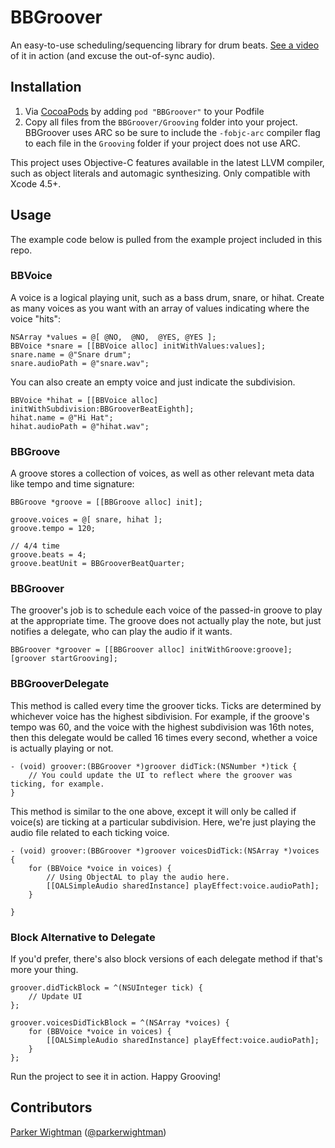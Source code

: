 # BBGroover

An easy-to-use scheduling/sequencing library for drum beats. [See a video](http://www.youtube.com/watch?v=gFfUUjgRQvE) of it in action (and excuse the out-of-sync audio).

## Installation

1. Via [CocoaPods](http://cocoapods.org) by adding `pod "BBGroover"` to your Podfile
2. Copy all files from the `BBGroover/Grooving` folder into your project. BBGroover uses ARC so be sure to include the `-fobjc-arc` compiler flag to each file in the `Grooving` folder if your project does not use ARC.

This project uses Objective-C features available in the latest LLVM compiler, such as object literals and automagic synthesizing. Only compatible with Xcode 4.5+.

## Usage

The example code below is pulled from the example project included in this repo.

### BBVoice

A voice is a logical playing unit, such as a bass drum, snare, or hihat. Create as many voices as you want with an array of values indicating where the voice "hits":

```
NSArray *values = @[ @NO,  @NO,  @YES, @YES ];
BBVoice *snare = [[BBVoice alloc] initWithValues:values];
snare.name = @"Snare drum";
snare.audioPath = @"snare.wav";
```

You can also create an empty voice and just indicate the subdivision.

```
BBVoice *hihat = [[BBVoice alloc] initWithSubdivision:BBGrooverBeatEighth];
hihat.name = @"Hi Hat";
hihat.audioPath = @"hihat.wav";
```

### BBGroove

A groove stores a collection of voices, as well as other relevant meta data like tempo and time signature:

```
BBGroove *groove = [[BBGroove alloc] init];

groove.voices = @[ snare, hihat ];
groove.tempo = 120;
    
// 4/4 time
groove.beats = 4;
groove.beatUnit = BBGrooverBeatQuarter;
```

### BBGroover

The groover's job is to schedule each voice of the passed-in groove to play at the appropriate time. The groove does not actually play the note, but just notifies a delegate, who can play the audio if it wants.

```
BBGroover *groover = [[BBGroover alloc] initWithGroove:groove];
[groover startGrooving];
```

### BBGrooverDelegate

This method is called every time the groover ticks. Ticks are determined by whichever voice has the highest sibdivision. For example, if the groove's tempo was 60, and the voice with the highest subdivision was 16th notes, then this delegate would be called 16 times every second, whether a voice is actually playing or not.

```
- (void) groover:(BBGroover *)groover didTick:(NSNumber *)tick {
    // You could update the UI to reflect where the groover was ticking, for example.
}
```

This method is similar to the one above, except it will only be called if voice(s) are ticking at a particular subdivision. Here, we're just playing the audio file related to each ticking voice.

```
- (void) groover:(BBGroover *)groover voicesDidTick:(NSArray *)voices {
    for (BBVoice *voice in voices) {
        // Using ObjectAL to play the audio here.
        [[OALSimpleAudio sharedInstance] playEffect:voice.audioPath];
    }
    
}
```

### Block Alternative to Delegate

If you'd prefer, there's also block versions of each delegate method if that's more your thing.

```
groover.didTickBlock = ^(NSUInteger tick) {
    // Update UI
};

groover.voicesDidTickBlock = ^(NSArray *voices) {
    for (BBVoice *voice in voices) {
        [[OALSimpleAudio sharedInstance] playEffect:voice.audioPath];
    }
};
```

Run the project to see it in action. Happy Grooving!

## Contributors

[Parker Wightman](https://github.com/pwightman) ([@parkerwightman](http://twitter.com/parkerwightman))  
